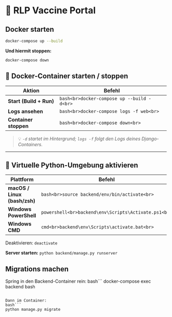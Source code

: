 # 🚀 RLP Vaccine Portal

## Docker starten
```bash
docker-compose up --build
```
**Und hiermit stoppen:**
```bash
docker-compose down
```

## 🐳 Docker-Container starten / stoppen

| Aktion | Befehl |
| ------ | ------ |
| **Start (Build + Run)** | ```bash<br>docker-compose up --build -d<br>``` |
| **Logs ansehen** | ```bash<br>docker-compose logs -f web<br>``` |
| **Container stoppen** | ```bash<br>docker-compose down<br>``` |

> 💡 *`-d` startet im Hintergrund; `logs -f` folgt den Logs deines Django-Containers.*

---

## 🐍 Virtuelle Python-Umgebung aktivieren

| Plattform | Befehl |
| --------- | ------ |
| **macOS / Linux (bash/zsh)** | ```bash<br>source backend/env/bin/activate<br>``` |
| **Windows PowerShell** | ```powershell<br>backend\env\Scripts\Activate.ps1<br>``` |
| **Windows CMD** | ```cmd<br>backend\env\Scripts\activate.bat<br>``` |

Deaktivieren: ```deactivate```

**Server starten:** ```python backend/manage.py runserver```

## Migrations machen
Spring in den Backend-Container rein:
bash```
docker-compose exec backend bash

```

Dann im Container:
bash```
python manage.py migrate

